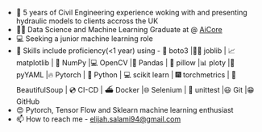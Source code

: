 - 🚂 5 years of Civil Engineering experience woking with and presenting hydraulic models to clients accross the UK
- 👨‍🎓 Data Science and Machine Learning Graduate at @ [AiCore](https://www.theaicore.com/)
- 💻 Seeking a junior machine learning role
- 🔧 Skills include proficiency(<1 year) using - 🤖 boto3 |👨‍🏭 joblib | 📈 matplotlib | 🔢 NumPy |💻 OpenCV |🐼 Pandas | 🛌 pillow |📊 ploty |📁 pyYAML |🔥 Pytorch | 🐍 Python | 💻 scikit learn | 🎆 torchmetrics | 🍛 BeautifulSoup | 💿 CI-CD | ⛴ Docker |🌐 Selenium | 🏫 unittest |😃 Git |😁 GitHub 
- 😍 Pytorch, Tensor Flow and Sklearn machine learning enthusiast
- 📫 How to reach me - elijah.salami94@gmail.com 
<!---
Elijah-1994/Elijah-1994 is a ✨ special ✨ repository because its `README.md` (this file) appears on your GitHub profile.
You can click the Preview link to take a look at your changes.
--->
